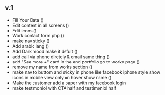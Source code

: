 ## v.1

- Fill Your Data ()
- Edit content in all screens ()
- Edit icons ()
- Work contact form php ()
- make nav sticky ()
- Add arabic lang ()
- Add Dark mood make it defult ()
- add call via phone dirctely & email same thing ()
- add "See more +" card in the end portfolio go to works page ()
- remove my name from works section ()
- make nav to buttom and sticky in phone like facebook iphone style show icons in mobile view only on hover show name ()
- Make the customer add a paper with my facebook login
- make testimoniol with CTA half and testimoniol half